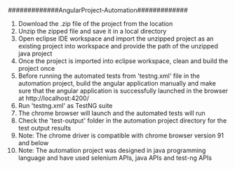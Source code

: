#############AngularProject-Automation#############

1. Download the .zip file of the project from the location
2. Unzip the zipped file and save it in a local directory
3. Open eclipse IDE workspace and import the unzipped project as an existing project into workspace and provide the path of the unzipped java project
4. Once the project is imported into eclipse workspace, clean and build the project once
5. Before running the automated tests from 'testng.xml' file in the automation project, build the angular application manually and make sure that the angular application is successfully launched in the browser at http://localhost:4200/
6. Run 'testng.xml' as TestNG suite
7. The chrome browser will launch and the automated tests will run
8. Check the 'test-output' folder in the automation project directory for the test output results 
9. Note: The chrome driver is compatible with chrome browser version 91 and below
10. Note: The automation project was designed in java programming language and have used selenium APIs, java APIs and test-ng APIs
